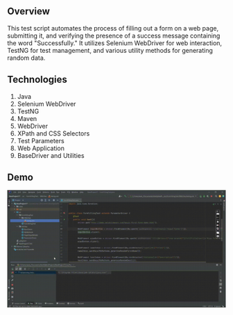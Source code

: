 ## Overview
This test script automates the process of filling out a form on a web page, submitting it, and verifying the presence of a success message containing the word "Successfully." It utilizes Selenium WebDriver for web interaction, TestNG for test management, and various utility methods for generating random data.

## Technologies
1) Java
2) Selenium WebDriver
3) TestNG
4) Maven
5) WebDriver
6) XPath and CSS Selectors
7) Test Parameters
8) Web Application
9) BaseDriver and Utilities

## Demo
<img src="https://github.com/TunahanBoyaci/FormSubmissionTest/blob/main/27.09.2023_13.01.03_REC.gif">
